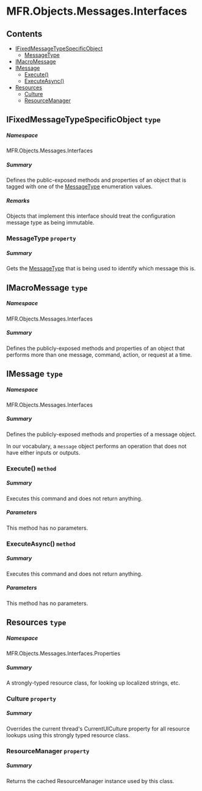 <a name='assembly'></a>
# MFR.Objects.Messages.Interfaces

## Contents

- [IFixedMessageTypeSpecificObject](#T-MFR-Objects-Messages-Interfaces-IFixedMessageTypeSpecificObject 'MFR.Objects.Messages.Interfaces.IFixedMessageTypeSpecificObject')
  - [MessageType](#P-MFR-Objects-Messages-Interfaces-IFixedMessageTypeSpecificObject-MessageType 'MFR.Objects.Messages.Interfaces.IFixedMessageTypeSpecificObject.MessageType')
- [IMacroMessage](#T-MFR-Objects-Messages-Interfaces-IMacroMessage 'MFR.Objects.Messages.Interfaces.IMacroMessage')
- [IMessage](#T-MFR-Objects-Messages-Interfaces-IMessage 'MFR.Objects.Messages.Interfaces.IMessage')
  - [Execute()](#M-MFR-Objects-Messages-Interfaces-IMessage-Execute 'MFR.Objects.Messages.Interfaces.IMessage.Execute')
  - [ExecuteAsync()](#M-MFR-Objects-Messages-Interfaces-IMessage-ExecuteAsync 'MFR.Objects.Messages.Interfaces.IMessage.ExecuteAsync')
- [Resources](#T-MFR-Objects-Messages-Interfaces-Properties-Resources 'MFR.Objects.Messages.Interfaces.Properties.Resources')
  - [Culture](#P-MFR-Objects-Messages-Interfaces-Properties-Resources-Culture 'MFR.Objects.Messages.Interfaces.Properties.Resources.Culture')
  - [ResourceManager](#P-MFR-Objects-Messages-Interfaces-Properties-Resources-ResourceManager 'MFR.Objects.Messages.Interfaces.Properties.Resources.ResourceManager')

<a name='T-MFR-Objects-Messages-Interfaces-IFixedMessageTypeSpecificObject'></a>
## IFixedMessageTypeSpecificObject `type`

##### Namespace

MFR.Objects.Messages.Interfaces

##### Summary

Defines the public-exposed methods and properties of an object that is
tagged with one of the [MessageType](#T-MFR-Objects-MessageType 'MFR.Objects.MessageType') enumeration values.

##### Remarks

Objects that implement this interface should treat the configuration
message type as being immutable.

<a name='P-MFR-Objects-Messages-Interfaces-IFixedMessageTypeSpecificObject-MessageType'></a>
### MessageType `property`

##### Summary

Gets the [MessageType](#T-MFR-Objects-MessageType 'MFR.Objects.MessageType') that is
being used to identify which message this is.

<a name='T-MFR-Objects-Messages-Interfaces-IMacroMessage'></a>
## IMacroMessage `type`

##### Namespace

MFR.Objects.Messages.Interfaces

##### Summary

Defines the publicly-exposed methods and properties of an object that
performs more than one message, command, action, or request at a time.

<a name='T-MFR-Objects-Messages-Interfaces-IMessage'></a>
## IMessage `type`

##### Namespace

MFR.Objects.Messages.Interfaces

##### Summary

Defines the publicly-exposed methods and properties of a message object.



In our vocabulary, a `message` object performs an operation that
does not have either inputs or outputs.

<a name='M-MFR-Objects-Messages-Interfaces-IMessage-Execute'></a>
### Execute() `method`

##### Summary

Executes this command and does not return anything.

##### Parameters

This method has no parameters.

<a name='M-MFR-Objects-Messages-Interfaces-IMessage-ExecuteAsync'></a>
### ExecuteAsync() `method`

##### Summary

Executes this command and does not return anything.

##### Parameters

This method has no parameters.

<a name='T-MFR-Objects-Messages-Interfaces-Properties-Resources'></a>
## Resources `type`

##### Namespace

MFR.Objects.Messages.Interfaces.Properties

##### Summary

A strongly-typed resource class, for looking up localized strings, etc.

<a name='P-MFR-Objects-Messages-Interfaces-Properties-Resources-Culture'></a>
### Culture `property`

##### Summary

Overrides the current thread's CurrentUICulture property for all
  resource lookups using this strongly typed resource class.

<a name='P-MFR-Objects-Messages-Interfaces-Properties-Resources-ResourceManager'></a>
### ResourceManager `property`

##### Summary

Returns the cached ResourceManager instance used by this class.
